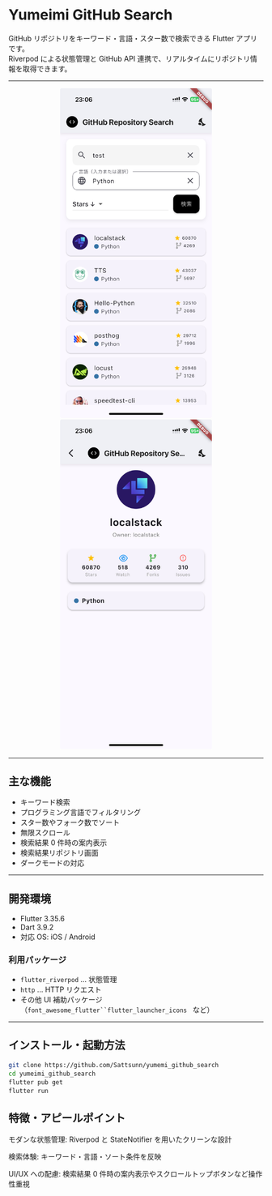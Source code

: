 # Yumeimi GitHub Search

GitHub リポジトリをキーワード・言語・スター数で検索できる Flutter アプリです。  
Riverpod による状態管理と GitHub API 連携で、リアルタイムにリポジトリ情報を取得できます。

---

<p align="center">
  <img src="screenshots/home.jpeg" alt="検索画面" width="300">
  <img src="screenshots/detail.jpeg" alt="検索結果" width="300">
</p>

---

## 主な機能

- キーワード検索
- プログラミング言語でフィルタリング
- スター数やフォーク数でソート
- 無限スクロール
- 検索結果 0 件時の案内表示
- 検索結果リポジトリ画面
- ダークモードの対応

---

## 開発環境

- Flutter 3.35.6
- Dart 3.9.2
- 対応 OS: iOS / Android

### 利用パッケージ

- `flutter_riverpod` … 状態管理
- `http` … HTTP リクエスト
- その他 UI 補助パッケージ（` font_awesome_flutter``flutter_launcher_icons  ` など）

---

## インストール・起動方法

```bash
git clone https://github.com/Sattsunn/yumemi_github_search
cd yumeimi_github_search
flutter pub get
flutter run
```

## 特徴・アピールポイント

モダンな状態管理: Riverpod と StateNotifier を用いたクリーンな設計

検索体験: キーワード・言語・ソート条件を反映

UI/UX への配慮: 検索結果 0 件時の案内表示やスクロールトップボタンなど操作性重視
